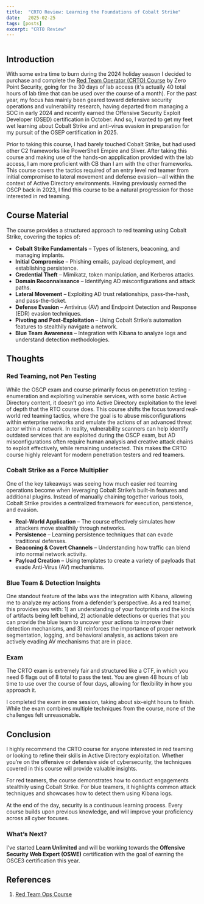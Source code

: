 ```yaml
---
title:  "CRTO Review: Learning the Foundations of Cobalt Strike"
date:   2025-02-25
tags: [posts]
excerpt: "CRTO Review"
---
```


<img src="{{ site.url }}{{ site.baseurl }}/images/CRTO-Review-Header.JPG" alt="">

## Introduction

With some extra time to burn during the 2024 holiday season I decided to purchase and complete the [Red Team Operator (CRTO) Course](https://training.zeropointsecurity.co.uk/courses/red-team-ops) by Zero Point Security, going for the 30 days of lab access (it's actually 40 total hours of lab time that can be used over the course of a month). For the past year, my focus has mainly been geared toward defensive security operations and vulnerability research, having departed from managing a SOC in early 2024 and recently earned the Offensive Security Exploit Developer (OSED) certification in October. And so, I wanted to get my feet wet learning about Cobalt Strike and anti-virus evasion in preparation for my pursuit of the OSEP certification in 2025.

Prior to taking this course, I had barely touched Cobalt Strike, but had used other C2 frameworks like PowerShell Empire and Sliver. After taking this course and making use of the hands-on appplication provided with the lab access, I am more proficient with CB than I am with the other frameworks. This course covers the tactics required of an entry level red teamer from initial compromise to lateral movement and defense evasion—all within the context of Active Directory environments. Having previously earned the OSCP back in 2023, I find this course to be a natural progression for those interested in red teaming.

## Course Material

The course provides a structured approach to red teaming using Cobalt Strike, covering the topics of:

- **Cobalt Strike Fundamentals** – Types of listeners, beaconing, and managing implants.
- **Initial Compromise** – Phishing emails, payload deployment, and establishing persistence.
- **Credential Theft** – Mimikatz, token manipulation, and Kerberos attacks.
- **Domain Reconnaissance** – Identifying AD misconfigurations and attack paths.
- **Lateral Movement** – Exploiting AD trust relationships, pass-the-hash, and pass-the-ticket.
- **Defense Evasion** – Antivirus (AV) and Endpoint Detection and Response (EDR) evasion techniques.
- **Pivoting and Post-Exploitation** – Using Cobalt Strike’s automation features to stealthily navigate a network.
- **Blue Team Awareness** – Integration with Kibana to analyze logs and understand detection methodologies.

## Thoughts

### Red Teaming, not Pen Testing

While the OSCP exam and course primarily focus on penetration testing - enumeration and exploiting vulnerable services, with some basic Active Directory content, it doesn’t go into Active Directory exploitation to the level of depth that the RTO course does. This course shifts the focus toward real-world red teaming tactics, where the goal is to abuse misconfigurations within enterprise networks and emulate the actions of an advanced threat actor within a network. In reality, vulnerability scanners can help identify outdated services that are exploited during the OSCP exam, but AD misconfigurations often require human analysis and creative attack chains to exploit effectively, while remaining undetected. This makes the CRTO course highly relevant for modern penetration testers and red teamers.

### Cobalt Strike as a Force Multiplier

One of the key takeaways was seeing how much easier red teaming operations become when leveraging Cobalt Strike’s built-in features and additional plugins. Instead of manually chaining together various tools, Cobalt Strike provides a centralized framework for execution, persistence, and evasion.

- **Real-World Application** – The course effectively simulates how attackers move stealthily through networks.
- **Persistence** – Learning persistence techniques that can evade traditional defenses.
- **Beaconing & Covert Channels** – Understanding how traffic can blend into normal network activity.
- **Payload Creation** – Using templates to create a variety of payloads that evade Anti-Virus (AV) mechanisms.

### Blue Team & Detection Insights

One standout feature of the labs was the integration with Kibana, allowing me to analyze my actions from a defender’s perspective. As a red teamer, this provides you with: 1) an understanding of your footprints and the kinds of artifacts being left behind, 2) actionable detections or queries that you can provide the blue team to uncover your actions to improve their detection mechanisms, and 3) reinforces the importance of proper network segmentation, logging, and behavioral analysis, as actions taken are actively evading AV mechanisms that are in place.

### Exam

The CRTO exam is extremely fair and structured like a CTF, in which you need 6 flags out of 8 total to pass the test. You are given 48 hours of lab time to use over the course of four days, allowing for flexibility in how you approach it. 

I completed the exam in one session, taking about six-eight hours to finish. While the exam combines multiple techniques from the course, none of the challenges felt unreasonable. 

## Conclusion

I highly recommend the CRTO course for anyone interested in red teaming or looking to refine their skills in Active Directory exploitation. Whether you’re on the offensive or defensive side of cybersecurity, the techniques covered in this course will provide valuable insights.

For red teamers, the course demonstrates how to conduct engagements stealthily using Cobalt Strike. For blue teamers, it highlights common attack techniques and showcases how to detect them using Kibana logs.

At the end of the day, security is a continuous learning process. Every course builds upon previous knowledge, and will improve your proficiency across all cyber focuses.

### What’s Next?

I’ve started **Learn Unlimited** and will be working towards the **Offensive Security Web Expert (OSWE)** certification with the goal of earning the OSCE3 certification this year.

## References

1. [Red Team Ops Course](https://training.zeropointsecurity.co.uk/courses/red-team-ops)
